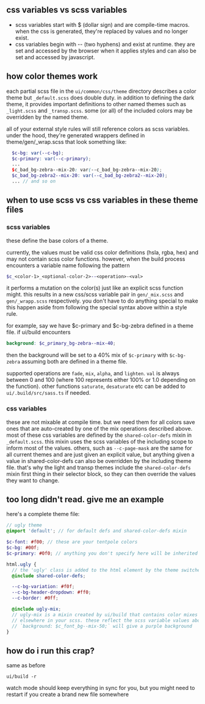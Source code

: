 ## css variables vs scss variables

- scss variables start with $ (dollar sign) and are compile-time macros. when the css is
  generated, they're replaced by values and no longer exist.
- css variables begin with -- (two hyphens) and exist at runtime. they are set and accessed by
  the browser when it applies styles and can also be set and accessed by javascript.

## how color themes work

each partial scss file in the `ui/common/css/theme` directory describes a color theme but
`_default.scss` does double duty. in addition to defining the dark theme, it provides
important definitions to other named themes such as `_light.scss` and `_transp.scss`.
some (or all) of the included colors may be overridden by the named theme.

all of your external style rules will still reference colors as scss variables. under the
hood, they're generated wrappers defined in theme/gen/\_wrap.scss that look something like:

```scss
  $c-bg: var(--c-bg);
  $c-primary: var(--c-primary);
  ...
  $c_bad_bg-zebra--mix-20: var(--c_bad_bg-zebra--mix-20);
  $c_bad_bg-zebra2--mix-20: var(--c_bad_bg-zebra2--mix-20);
  ... // and so on
```

## when to use scss vs css variables in these theme files

### scss variables

these define the base colors of a theme.

currently, the values must be valid css color definitions (hsla, rgba, hex) and may not
contain scss color functions. however, when the build process encounters a variable name
following the pattern

```scss
$c_<color-1>_<optional-color-2>--<operation>-<val>
```

it performs
a mutation on the color(s) just like an explicit scss function might. this results in a new
css/scss variable pair in `gen/_mix.scss` and `gen/_wrapp.scss` respectively. you don't
have to do anything special to make this happen aside from following the special syntax
above within a style rule.

for example, say we have $c-primary and $c-bg-zebra defined in a theme file. if ui/build
encounters

```scss
background: $c_primary_bg-zebra--mix-40;
```

then the background will be set to
a 40% mix of `$c-primary` with `$c-bg-zebra` assuming both are defined in a theme file.

supported operations are `fade`, `mix`, `alpha`, and `lighten`. `val` is always between
0 and 100 (where 100 represents either 100% or 1.0 depending on the function). other
functions `saturate`, `desaturate` etc can be added to `ui/.build/src/sass.ts` if needed.

### css variables

these are not mixable at compile time. but we need them for all colors save ones that are
auto-created by one of the mix operations described above.
most of these css variables are defined by the `shared-color-defs` mixin in `_default.scss`.
this mixin uses the scss variables of the including scope to inform most of the values.
others, such as `--c-page-mask` are the same for all current themes and are just given
an explicit value, but anything given a value in shared-color-defs can also be
overridden by the including theme file. that's why the light and transp themes include
the `shared-color-defs` mixin first thing in their selector block, so they can then
override the values they want to change.

## too long didn't read. give me an example

here's a complete theme file:

```scss
// ugly theme
@import 'default'; // for default defs and shared-color-defs mixin

$c-font: #f00; // these are your tentpole colors
$c-bg: #00f;
$c-primary: #0f0; // anything you don't specify here will be inherited from default

html.ugly {
  // the 'ugly' class is added to the html element by the theme switcher
  @include shared-color-defs;

  --c-bg-variation: #f0f;
  --c-bg-header-dropdown: #ff0;
  --c-border: #0ff;

  @include ugly-mix;
  // ugly-mix is a mixin created by ui/build that contains color mixes specified
  // elsewhere in your scss. these reflect the scss variable values above, so
  // `background: $c_font_bg--mix-50;` will give a purple background
}
```

## how do i run this crap?

same as before

```
ui/build -r
```

watch mode should keep everything in sync for you, but you might need to restart if
you create a brand new file somewhere
